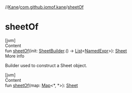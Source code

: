 //[Kane](../index.md)/[com.github.jomof.kane](index.md)/[sheetOf](sheet-of.md)



# sheetOf  
[jvm]  
Content  
fun [sheetOf](sheet-of.md)(init: [SheetBuilder](../com.github.jomof.kane.impl.sheet/-sheet-builder/index.md).() -> [List](https://kotlinlang.org/api/latest/jvm/stdlib/kotlin.collections/-list/index.html)<[NamedExpr](-named-expr/index.md)>): [Sheet](../com.github.jomof.kane.impl.sheet/-sheet/index.md)  
More info  


Builder used to construct a Sheet object.

  


[jvm]  
Content  
fun [sheetOf](sheet-of.md)(map: [Map](https://kotlinlang.org/api/latest/jvm/stdlib/kotlin.collections/-map/index.html)<*, *>): [Sheet](../com.github.jomof.kane.impl.sheet/-sheet/index.md)  



